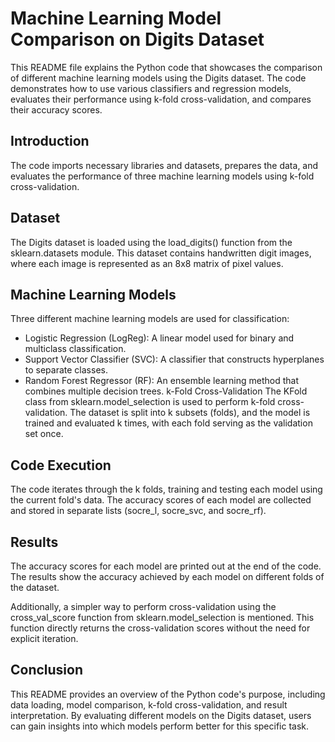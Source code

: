 # Machine Learning Model Comparison on Digits Dataset
This README file explains the Python code that showcases the comparison of different machine learning models using the Digits dataset. The code demonstrates how to use various classifiers and regression models, evaluates their performance using k-fold cross-validation, and compares their accuracy scores.

## Introduction
The code imports necessary libraries and datasets, prepares the data, and evaluates the performance of three machine learning models using k-fold cross-validation.

## Dataset
The Digits dataset is loaded using the load_digits() function from the sklearn.datasets module. This dataset contains handwritten digit images, where each image is represented as an 8x8 matrix of pixel values.

## Machine Learning Models
Three different machine learning models are used for classification:

- Logistic Regression (LogReg): A linear model used for binary and multiclass classification.
- Support Vector Classifier (SVC): A classifier that constructs hyperplanes to separate classes.
- Random Forest Regressor (RF): An ensemble learning method that combines multiple decision trees.
k-Fold Cross-Validation
The KFold class from sklearn.model_selection is used to perform k-fold cross-validation. The dataset is split into k subsets (folds), and the model is trained and evaluated k times, with each fold serving as the validation set once.

## Code Execution
The code iterates through the k folds, training and testing each model using the current fold's data. The accuracy scores of each model are collected and stored in separate lists (socre_l, socre_svc, and socre_rf).

## Results
The accuracy scores for each model are printed out at the end of the code. The results show the accuracy achieved by each model on different folds of the dataset.

Additionally, a simpler way to perform cross-validation using the cross_val_score function from sklearn.model_selection is mentioned. This function directly returns the cross-validation scores without the need for explicit iteration.

## Conclusion
This README provides an overview of the Python code's purpose, including data loading, model comparison, k-fold cross-validation, and result interpretation. By evaluating different models on the Digits dataset, users can gain insights into which models perform better for this specific task.
